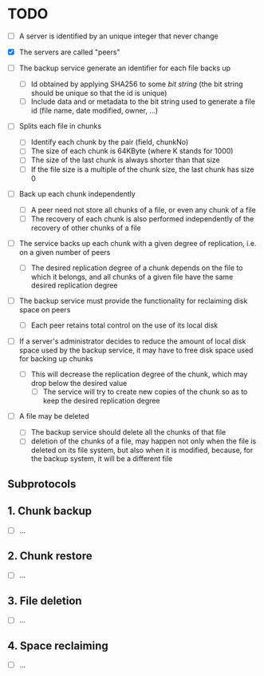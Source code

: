 # TODO

  * [ ] A server is identified by an unique integer that never change
  
  * [x] The servers are called "peers"

  * [ ] The backup service generate an identifier for each file backs up
      * [ ] Id obtained by applying SHA256 to some *bit string* (the bit string should be unique so that the id is unique)
      * [ ] Include data and or metadata to the bit string used to generate a file id (file name, date modified, owner, ...)

  * [ ] Splits each file in chunks
      * [ ] Identify each chunk by the pair (field, chunkNo)
      * [ ] The size of each chunk is 64KByte (where K stands for 1000)
      * [ ] The size of the last chunk is always shorter than that size
      * [ ] If the file size is a multiple of the chunk size, the last chunk has size 0

  * [ ] Back up each chunk independently
      * [ ] A peer need not store all chunks of a file, or even any chunk of a file
      * [ ] The recovery of each chunk is also performed independently of the recovery of other chunks of a file

  * [ ] The service backs up each chunk with a given degree of replication, i.e. on a given number of peers
      * [ ] The desired replication degree of a chunk depends on the file to which it belongs, and all chunks of a given file have the same desired replication degree
      
  * [ ]  The backup service must provide the functionality for reclaiming disk space on peers
      * [ ] Each peer retains total control on the use of its local disk
  
  * [ ] If a server's administrator decides to reduce the amount of local disk space used by the backup service, it may have to free disk space used for backing up chunks
      * [ ] This will decrease the replication degree of the chunk, which may drop below the desired value
          * [ ] The service will try to create new copies of the chunk so as to keep the desired replication degree

  * [ ] A file may be deleted
      * [ ] The backup service should delete all the chunks of that file
      * [ ] deletion of the chunks of a file, may happen not only when the file is deleted on its file system, but also when it is modified, because, for the backup system, it will be a different file

## Subprotocols

## 1. Chunk backup

  * [ ] ...

## 2. Chunk restore

  * [ ] ...

## 3. File deletion

  * [ ] ...

## 4. Space reclaiming

  * [ ] ...
